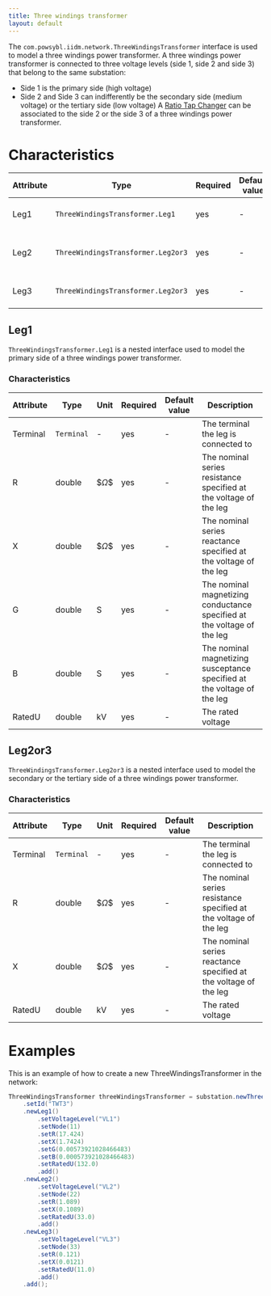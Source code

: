 ```yaml
---
title: Three windings transformer
layout: default
---
```


The `com.powsybl.iidm.network.ThreeWindingsTransformer` interface is used to model a three windings power transformer.
A three windings power transformer is connected to three voltage levels (side 1, side 2 and side 3) that belong to the
same substation:
- Side 1 is the primary side (high voltage)
- Side 2 and Side 3 can indifferently be the secondary side (medium voltage) or the tertiary side (low voltage)
A [Ratio Tap Changer]() can be associated to the side 2 or the side 3 of a three windings power transformer.

# Characteristics

<div class="table-wrapper" markdown="block">

| Attribute | Type | Required | Default value | Description |
| --------- | ---- | -------- | ------------- | ----------- |
| Leg1 | `ThreeWindingsTransformer.Leg1` | yes | - | The leg at the primary side |
| Leg2 | `ThreeWindingsTransformer.Leg2or3` | yes | - | The leg at the secondary side |
| Leg3 | `ThreeWindingsTransformer.Leg2or3` | yes | - | The leg at the tertiary side |

</div>

## Leg1
`ThreeWindingsTransformer.Leg1` is a nested interface used to model the primary side of a three windings power transformer.

### Characteristics

<div class="table-wrapper" markdown="block">

| Attribute | Type | Unit | Required | Default value | Description |
| --------- | ---- | ---- |-------- | ------------- | ----------- |
| Terminal | `Terminal` | - | yes | - | The terminal the leg is connected to |
| R | double | $$\Omega\$$ | yes | - | The nominal series resistance specified at the voltage of the leg |
| X | double | $$\Omega\$$ | yes | - | The nominal series reactance specified at the voltage of the leg |
| G | double | S | yes | - | The nominal magnetizing conductance specified at the voltage of the leg |
| B | double | S | yes | - | The nominal magnetizing susceptance specified at the voltage of the leg |
| RatedU | double | kV | yes | - | The rated voltage |

</div>

## Leg2or3
`ThreeWindingsTransformer.Leg2or3` is a nested interface used to model the secondary or the tertiary side of a three windings
power transformer.

### Characteristics

<div class="table-wrapper" markdown="block">

| Attribute | Type | Unit | Required | Default value | Description |
| --------- | ---- | ---- | -------- | ------------- | ----------- |
| Terminal | `Terminal` | - | yes | - | The terminal the leg is connected to |
| R | double | $$\Omega\$$ | yes | - | The nominal series resistance specified at the voltage of the leg |
| X | double | $$\Omega\$$ | yes | - | The nominal series reactance specified at the voltage of the leg |
| RatedU | double | kV | yes | - | The rated voltage |

</div>

# Examples
This is an example of how to create a new ThreeWindingsTransformer in the network:
```java
ThreeWindingsTransformer threeWindingsTransformer = substation.newThreeWindingsTransformer()
    .setId("TWT3")
    .newLeg1()
        .setVoltageLevel("VL1")
        .setNode(11)
        .setR(17.424)
        .setX(1.7424)
        .setG(0.00573921028466483)
        .setB(0.000573921028466483)
        .setRatedU(132.0)
        .add()
    .newLeg2()
        .setVoltageLevel("VL2")
        .setNode(22)
        .setR(1.089)
        .setX(0.1089)
        .setRatedU(33.0)
        .add()
    .newLeg3()
        .setVoltageLevel("VL3")
        .setNode(33)
        .setR(0.121)
        .setX(0.0121)
        .setRatedU(11.0)
        .add()
    .add();

```
